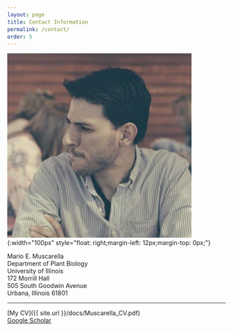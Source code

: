 ```yaml
---
layout: page
title: Contact Information
permalink: /contact/
order: 5
---
```


![](/images/HeadShot.jpg){:width="100px"
style="float: right;margin-left: 12px;margin-top: 0px;"}


Mario E. Muscarella<br>
Department of Plant Biology<br>
University of Illinois<br>
172 Morrill Hall<br>
505 South Goodwin Avenue<br>
Urbana, Illinois 61801<br>

---
[My CV]({{ site.url }}/docs/Muscarella_CV.pdf) <br>
[Google Scholar](https://scholar.google.com/citations?user=8i5qwBQAAAAJ&hl=en) <br>
